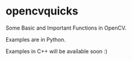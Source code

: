 # opencvquicks
Some Basic and Important Functions in OpenCV.

Examples are in Python.

Examples in C++ will be available soon :)
